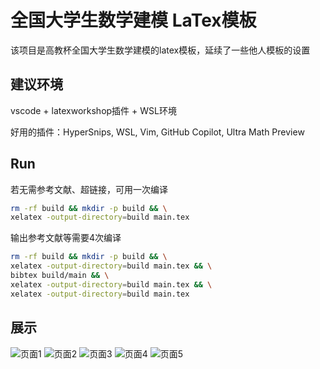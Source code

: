 # 全国大学生数学建模 LaTex模板

该项目是高教杯全国大学生数学建模的latex模板，延续了一些他人模板的设置


## 建议环境

vscode + latexworkshop插件 + WSL环境

好用的插件：HyperSnips, WSL, Vim, GitHub Copilot, Ultra Math Preview

## Run

若无需参考文献、超链接，可用一次编译
```sh
rm -rf build && mkdir -p build && \
xelatex -output-directory=build main.tex
```

输出参考文献等需要4次编译
```sh
rm -rf build && mkdir -p build && \
xelatex -output-directory=build main.tex && \
bibtex build/main && \
xelatex -output-directory=build main.tex && \
xelatex -output-directory=build main.tex
```

## 展示

![页面1](img/0_main_页面_01.png)
![页面2](img/0_main_页面_02.png)
![页面3](img/0_main_页面_03.png)
![页面4](img/0_main_页面_04.png)
![页面5](img/0_main_页面_05.png)
